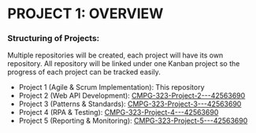 # PROJECT 1: OVERVIEW

### Structuring of Projects:
Multiple repositories will be created, each project will have its own repository. All repository will be linked under one Kanban project so the progress of each project can be tracked easily.

- Project 1 (Agile & Scrum Implementation): This repository  
- Project 2 (Web API Development): [CMPG-323-Project-2---42563690 ](https://github.com/BonnieSibisi08/CMPG-323-Project-2---42563690)  
- Project 3 (Patterns & Standards): [CMPG-323-Project-3---42563690 ](https://github.com/BonnieSibisi08/CMPG-323-Project-3---42563690)   
- Project 4 (RPA & Testing): [CMPG-323-Project-4---42563690 ](https://github.com/BonnieSibisi08/CMPG-323-Project-4---42563690)   
- Project 5 (Reporting & Monitoring): [CMPG-323-Project-5---42563690 ](https://github.com/BonnieSibisi08/CMPG-323-Project-5---42563690)   

